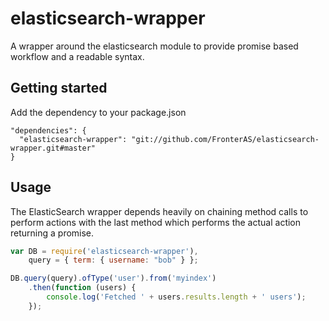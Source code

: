 elasticsearch-wrapper
======================

A wrapper around the elasticsearch module to provide promise based workflow and a readable syntax.

## Getting started

Add the dependency to your package.json
```
"dependencies": {
  "elasticsearch-wrapper": "git://github.com/FronterAS/elasticsearch-wrapper.git#master"
}
```

## Usage

The ElasticSearch wrapper depends heavily on chaining method calls to perform actions with the last method which performs the actual action returning a promise.

```js
var DB = require('elasticsearch-wrapper'),
    query = { term: { username: "bob" } };

DB.query(query).ofType('user').from('myindex')
    .then(function (users) {
        console.log('Fetched ' + users.results.length + ' users');
    });
```
